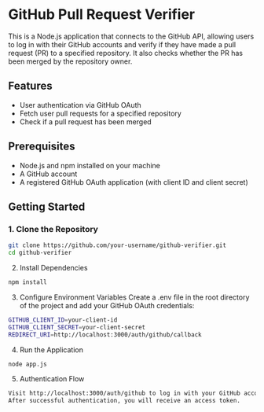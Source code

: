 # GitHub Pull Request Verifier

This is a Node.js application that connects to the GitHub API, allowing users to log in with their GitHub accounts and verify if they have made a pull request (PR) to a specified repository. It also checks whether the PR has been merged by the repository owner.

## Features

- User authentication via GitHub OAuth
- Fetch user pull requests for a specified repository
- Check if a pull request has been merged

## Prerequisites

- Node.js and npm installed on your machine
- A GitHub account
- A registered GitHub OAuth application (with client ID and client secret)

## Getting Started

### 1. Clone the Repository

```bash
git clone https://github.com/your-username/github-verifier.git
cd github-verifier
```

2. Install Dependencies

```bash
npm install
```

3. Configure Environment Variables
   Create a .env file in the root directory of the project and add your GitHub OAuth credentials:

```bash
GITHUB_CLIENT_ID=your-client-id
GITHUB_CLIENT_SECRET=your-client-secret
REDIRECT_URI=http://localhost:3000/auth/github/callback
```

4. Run the Application

```bash
node app.js
```

5. Authentication Flow

```bash
Visit http://localhost:3000/auth/github to log in with your GitHub account.
After successful authentication, you will receive an access token.
```
